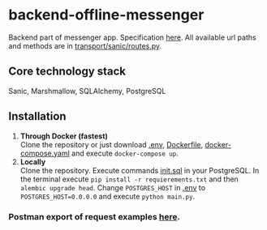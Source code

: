 # backend-offline-messenger
Backend part of messenger app. Specification [here](https://docs.google.com/document/d/1e6QAi3vTzmO9nysBArd1DNhIsXsx4eSHfu_T0eXkLuc/edit?usp=sharing).
All available url paths and methods are in [transport/sanic/routes.py](https://github.com/DmitryCS/backend-offline-messenger/blob/master/transport/sanic/routes.py).
## Core technology stack
Sanic, Marshmallow, SQLAlchemy, PostgreSQL
## Installation
1. <b>Through Docker (fastest)</b><br>
Clone the repository or just download [.env](https://raw.githubusercontent.com/DmitryCS/backend-offline-messenger/master/.env), [Dockerfile](https://raw.githubusercontent.com/DmitryCS/backend-offline-messenger/master/Dockerfile), [docker-compose.yaml](https://raw.githubusercontent.com/DmitryCS/backend-offline-messenger/master/docker-compose.yaml) and execute `docker-compose up`. <br>
2. <b>Locally</b><br>
Clone the repository. Execute commands [init.sql](https://raw.githubusercontent.com/DmitryCS/backend-offline-messenger/master/init.sql) in your PostgreSQL. In the terminal execute `pip install -r requierements.txt` and then `alembic upgrade head`. Change `POSTGRES_HOST` in [.env](https://raw.githubusercontent.com/DmitryCS/backend-offline-messenger/master/.env) to `POSTGRES_HOST=0.0.0.0` and execute `python main.py`.
### Postman export of request examples [here](https://github.com/DmitryCS/backend-offline-messenger/blob/master/backend-offline-messenger.postman_collection.json).
